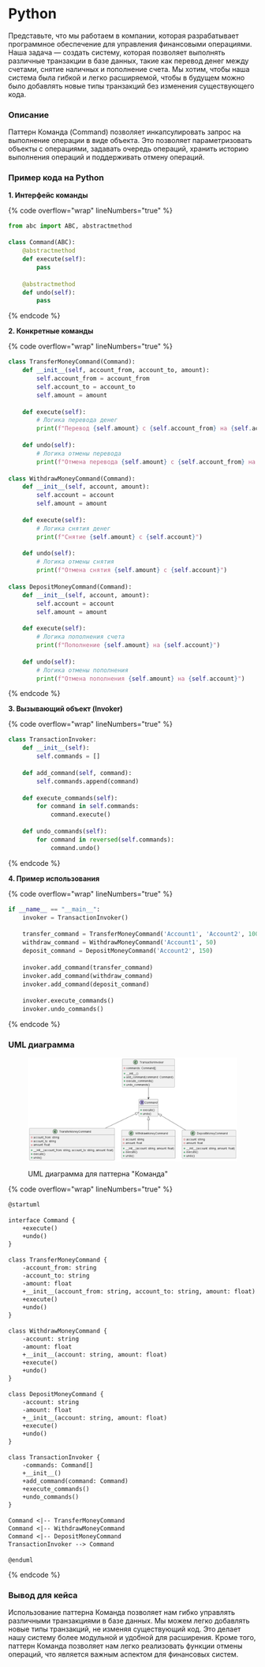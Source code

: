 # Python

Представьте, что мы работаем в компании, которая разрабатывает программное обеспечение для управления финансовыми операциями. Наша задача — создать систему, которая позволяет выполнять различные транзакции в базе данных, такие как перевод денег между счетами, снятие наличных и пополнение счета. Мы хотим, чтобы наша система была гибкой и легко расширяемой, чтобы в будущем можно было добавлять новые типы транзакций без изменения существующего кода.

### Описание

Паттерн Команда (Command) позволяет инкапсулировать запрос на выполнение операции в виде объекта. Это позволяет параметризовать объекты с операциями, задавать очередь операций, хранить историю выполнения операций и поддерживать отмену операций.

### Пример кода на Python

**1. Интерфейс команды**

{% code overflow="wrap" lineNumbers="true" %}
```python
from abc import ABC, abstractmethod

class Command(ABC):
    @abstractmethod
    def execute(self):
        pass

    @abstractmethod
    def undo(self):
        pass
```
{% endcode %}

**2. Конкретные команды**

{% code overflow="wrap" lineNumbers="true" %}
```python
class TransferMoneyCommand(Command):
    def __init__(self, account_from, account_to, amount):
        self.account_from = account_from
        self.account_to = account_to
        self.amount = amount

    def execute(self):
        # Логика перевода денег
        print(f"Перевод {self.amount} с {self.account_from} на {self.account_to}")

    def undo(self):
        # Логика отмены перевода
        print(f"Отмена перевода {self.amount} с {self.account_from} на {self.account_to}")

class WithdrawMoneyCommand(Command):
    def __init__(self, account, amount):
        self.account = account
        self.amount = amount

    def execute(self):
        # Логика снятия денег
        print(f"Снятие {self.amount} с {self.account}")

    def undo(self):
        # Логика отмены снятия
        print(f"Отмена снятия {self.amount} с {self.account}")

class DepositMoneyCommand(Command):
    def __init__(self, account, amount):
        self.account = account
        self.amount = amount

    def execute(self):
        # Логика пополнения счета
        print(f"Пополнение {self.amount} на {self.account}")

    def undo(self):
        # Логика отмены пополнения
        print(f"Отмена пополнения {self.amount} на {self.account}")
```
{% endcode %}

**3. Вызывающий объект (Invoker)**

{% code overflow="wrap" lineNumbers="true" %}
```python
class TransactionInvoker:
    def __init__(self):
        self.commands = []

    def add_command(self, command):
        self.commands.append(command)

    def execute_commands(self):
        for command in self.commands:
            command.execute()

    def undo_commands(self):
        for command in reversed(self.commands):
            command.undo()
```
{% endcode %}

**4. Пример использования**

{% code overflow="wrap" lineNumbers="true" %}
```python
if __name__ == "__main__":
    invoker = TransactionInvoker()

    transfer_command = TransferMoneyCommand('Account1', 'Account2', 100)
    withdraw_command = WithdrawMoneyCommand('Account1', 50)
    deposit_command = DepositMoneyCommand('Account2', 150)

    invoker.add_command(transfer_command)
    invoker.add_command(withdraw_command)
    invoker.add_command(deposit_command)

    invoker.execute_commands()
    invoker.undo_commands()
```
{% endcode %}

### UML диаграмма

<figure><img src="../../../../../.gitbook/assets/image (91).png" alt=""><figcaption><p>UML диаграмма для паттерна "Команда"</p></figcaption></figure>

{% code overflow="wrap" lineNumbers="true" %}
```plantuml
@startuml

interface Command {
    +execute()
    +undo()
}

class TransferMoneyCommand {
    -account_from: string
    -account_to: string
    -amount: float
    +__init__(account_from: string, account_to: string, amount: float)
    +execute()
    +undo()
}

class WithdrawMoneyCommand {
    -account: string
    -amount: float
    +__init__(account: string, amount: float)
    +execute()
    +undo()
}

class DepositMoneyCommand {
    -account: string
    -amount: float
    +__init__(account: string, amount: float)
    +execute()
    +undo()
}

class TransactionInvoker {
    -commands: Command[]
    +__init__()
    +add_command(command: Command)
    +execute_commands()
    +undo_commands()
}

Command <|-- TransferMoneyCommand
Command <|-- WithdrawMoneyCommand
Command <|-- DepositMoneyCommand
TransactionInvoker --> Command

@enduml
```
{% endcode %}

### Вывод для кейса

Использование паттерна Команда позволяет нам гибко управлять различными транзакциями в базе данных. Мы можем легко добавлять новые типы транзакций, не изменяя существующий код. Это делает нашу систему более модульной и удобной для расширения. Кроме того, паттерн Команда позволяет нам легко реализовать функции отмены операций, что является важным аспектом для финансовых систем.
